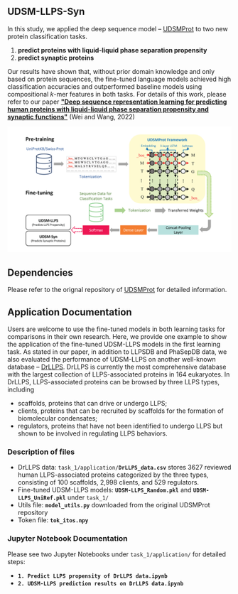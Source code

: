 ## UDSM-LLPS-Syn
In this study, we applied the deep sequence model – [UDSMProt](https://github.com/nstrodt/UDSMProt) to two new protein classification tasks.
1. **predict proteins with liquid-liquid phase separation propensity**
2. **predict synaptic proteins**<br />

Our results have shown that, without prior domain knowledge and only based on protein sequences, the fine-tuned language models achieved high classification accuracies and outperformed baseline models using compositional *k*-mer features in both tasks. For details of this work, please refer to our paper [**"Deep sequence representation learning for predicting human proteins with liquid-liquid phase separation propensity and synaptic functions"**](https://dl.acm.org/doi/10.1145/3535508.3545550) (Wei and Wang, 2022)
<p align = "center">
  <img src="figure1.png" width="650"></img>
</p>

## Dependencies
Please refer to the orignal repository of [UDSMProt](https://github.com/nstrodt/UDSMProt) for detailed information.

## Application Documentation
Users are welcome to use the fine-tuned models in both learning tasks for comparisons in their own research.
Here, we provide one example to show the application of the fine-tuned UDSM-LLPS models in the first learning task. As stated in our paper, in addition to LLPSDB and PhaSepDB data, we also evaluated the performance of UDSM-LLPS on another well-known database – [DrLLPS](http://llps.biocuckoo.cn/). DrLLPS is currently the most comprehensive database with the largest collection of LLPS-associated proteins in 164 eukaryotes. In DrLLPS, LLPS-associated proteins can be browsed by three LLPS types, including
<ul>
  <li>scaffolds, proteins that can drive or undergo LLPS;</li>
  <li>clients, proteins that can be recruited by scaffolds for the formation of biomolecular condensates;</li>
  <li>regulators, proteins that have not been identified to undergo LLPS but shown to be involved in regulating LLPS behaviors.</li>
</ul>

### Description of files
<ul>
  <li>DrLLPS data: <code>task_1/application/<b>DrLLPS_data.csv</b></code> stores 3627 reviewed human LLPS-associated proteins categorized by the three types, consisting
of 100 scaffolds, 2,998 clients, and 529 regulators.</li>
  <li>Fine-tuned UDSM-LLPS models: <code><b>UDSM-LLPS_Random.pkl</b></code> and <code><b>UDSM-LLPS_UniRef.pkl</b></code> under <code>task_1/</code></li>
  <li>Utils file: <code><b>model_utils.py</b></code> downloaded from the original UDSMProt repository</li>
  <li>Token file: <code><b>tok_itos.npy</b></code>
</ul>

### Jupyter Notebook Documentation
Please see two Jupyter Notebooks under <code>task_1/application/</code> for detailed steps:
<ul>
<li><code><b>1. Predict LLPS propensity of DrLLPS data.ipynb</b></code></li>
<li><code><b>2. UDSM-LLPS prediction results on DrLLPS data.ipynb</b></code></li>
</ul>
